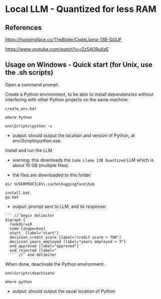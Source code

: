 # Local LLM - Quantized for less RAM

## References

https://huggingface.co/TheBloke/CodeLlama-13B-GGUF

https://www.youtube.com/watch?v=rZz5AORu8zE

## Usage on Windows - Quick start (for Unix, use the .sh scripts)

Open a command prompt.

Create a Python environment, to be able to install dependencies without interfering with other Python projects on the same machine:

```
create_env.bat

where Python

env\Scripts\python -v
```
- output: should output the location and version of Python, at env\Scripts\python.exe.

Install and run the LLM.

- warning: this downloads the `Code Llama 13B Quantized` LLM which is about 10 GB (multiple files).

- the files are downloaded to this folder:

`dir %USERPROFILE%\.cache\huggingface\hub`

```
install.bat
go.bat
```

- output: prompt sent to LLM, and its response:

```
``` //`begin delimiter
digraph {
  rankdir=LR
  node [shape=box]
  start_ [label="start"]
  decision_credit_score [label="credit score > 700"]
  decision_years_employed [label="years employed > 3"]
  end_approved [label="approved"]
  end_rejected [label="
  ``` //` end delimiter
```

When done, deactivate the Python environment:

```
env\Scripts\deactivate

where python
```

- output: should output the usual location of Python
